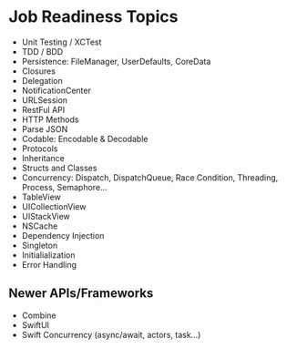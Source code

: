 # Job Readiness Topics 

* Unit Testing / XCTest
* TDD / BDD
* Persistence: FileManager, UserDefaults, CoreData
* Closures
* Delegation
* NotificationCenter
* URLSession
* RestFul API
* HTTP Methods
* Parse JSON
* Codable: Encodable & Decodable
* Protocols
* Inheritance
* Structs and Classes
* Concurrency: Dispatch, DispatchQueue, Race Condition, Threading, Process, Semaphore...
* TableView
* UICollectionView
* UIStackView
* NSCache
* Dependency Injection
* Singleton
* Initialialization
* Error Handling


## Newer APIs/Frameworks

* Combine
* SwiftUI
* Swift Concurrency (async/await, actors, task...)
